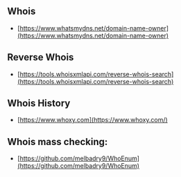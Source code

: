 ## Whois

- [https://www.whatsmydns.net/domain-name-owner](https://www.whatsmydns.net/domain-name-owner)

## Reverse Whois

- [https://tools.whoisxmlapi.com/reverse-whois-search](https://tools.whoisxmlapi.com/reverse-whois-search)

## Whois History

- [https://www.whoxy.com](https://www.whoxy.com/)

## Whois mass checking:

- [https://github.com/melbadry9/WhoEnum](https://github.com/melbadry9/WhoEnum)